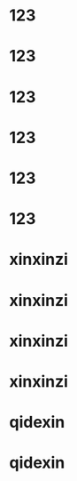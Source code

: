 # 123
# 123
# 123
# 123
# 123
# 123
# xinxinzi
# xinxinzi
# xinxinzi
# xinxinzi
# qidexin
# qidexin
